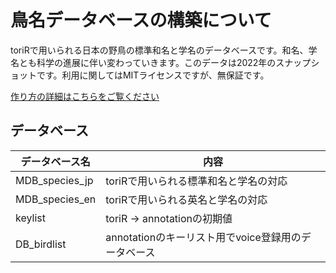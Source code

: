 # 鳥名データベースの構築について


toriRで用いられる日本の野鳥の標準和名と学名のデータベースです。和名、学名とも科学の進展に伴い変わっていきます。このデータは2022年のスナップショットです。利用に関してはMITライセンスですが、無保証です。

[作り方の詳細はこちらをご覧ください](https://www.torir.net/1.1.9-bird_list.html)

## データベース

|データベース名|内容|
| --           |--|
|MDB_species_jp|toriRで用いられる標準和名と学名の対応|
|MDB_species_en|toriRで用いられる英名と学名の対応|
|keylist|toriR -> annotationの初期値|
|DB_birdlist|annotationのキーリスト用でvoice登録用のデータベース|
